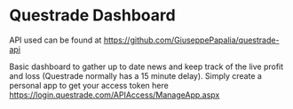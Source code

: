 # Questrade Dashboard
API used can be found at https://github.com/GiuseppePapalia/questrade-api

Basic dashboard to gather up to date news and keep track of the live profit and loss (Questrade normally has a 15 minute delay).
Simply create a personal app to get your access token here https://login.questrade.com/APIAccess/ManageApp.aspx


